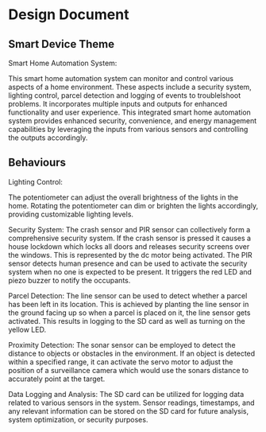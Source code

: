 # Design Document

## Smart Device Theme


Smart Home Automation System:

This smart home automation system can monitor and control various aspects of a home environment. These aspects include a security system, lighting control, parcel detection and logging of events to troublelshoot problems. It incorporates multiple inputs and outputs for enhanced functionality and user experience. This integrated smart home automation system provides enhanced security, convenience, and energy management capabilities by leveraging the inputs from various sensors and controlling the outputs accordingly.

## Behaviours

Lighting Control:

The potentiometer can adjust the overall brightness of the lights in the home. Rotating the potentiometer can dim or brighten the lights accordingly, providing customizable lighting levels.

Security System:
The crash sensor and PIR sensor can collectively form a comprehensive security system.
If the crash sensor is pressed it causes a house lockdown which locks all doors and releases security screens over the windows. This is represented by the dc motor being activated.
The PIR sensor detects human presence and can be used to activate the security system when no one is expected to be present. It triggers the red LED and piezo buzzer to notify the occupants.

Parcel Detection:
The line sensor can be used to detect whether a parcel has been left in its location. This is achieved by planting the line sensor in the ground facing up so when a parcel is placed on it, the line sensor gets activated. This results in logging to the SD card as well as turning on the yellow LED.

Proximity Detection:
The sonar sensor can be employed to detect the distance to objects or obstacles in the environment.
If an object is detected within a specified range, it can activate the servo motor to adjust the position of a surveillance camera which would use the sonars distance to accurately point at the target.

Data Logging and Analysis:
The SD card can be utilized for logging data related to various sensors in the system.
Sensor readings, timestamps, and any relevant information can be stored on the SD card for future analysis, system optimization, or security purposes.

